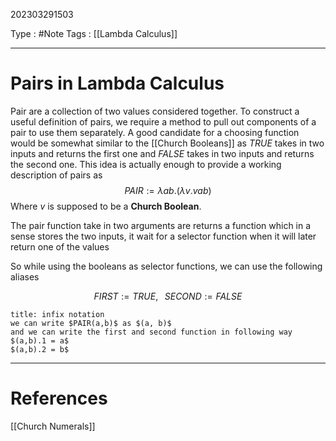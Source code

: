 202303291503

Type : #Note
Tags : [[Lambda Calculus]]

---
# Pairs in Lambda Calculus
Pair are a collection of two values considered together.
To construct a useful definition of pairs, we require a method to pull out components of a pair to use them separately. 
A good candidate for a choosing function would be somewhat similar to the [[Church Booleans]] as $TRUE$ takes in two inputs and returns the first one and $FALSE$ takes in two inputs and returns the second one.
This idea is actually enough to provide a working description of pairs as 
$$
PAIR:=\lambda ab.(\lambda v.vab)
$$
Where $v$ is supposed to be a **Church Boolean**.

The pair function take in two arguments are returns a function which in a sense stores the two inputs, it wait for a selector function when it will later return one of the values 

So while using the booleans as selector functions, we can use the following aliases

$$
FIRST:= TRUE,\;\;\; SECOND:=FALSE
$$

```ad-info
title: infix notation
we can write $PAIR(a,b)$ as $(a, b)$
and we can write the first and second function in following way 
$(a,b).1 = a$
$(a,b).2 = b$
```


---
# References
[[Church Numerals]]
